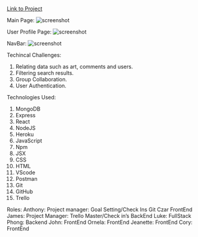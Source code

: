 
[Link to Project](https://atelier-collaboration.herokuapp.com
)


Main  Page:
![screenshot](https://i.imgur.com/aPydPtB.png)

User Profile Page:
![screenshot](https://i.imgur.com/D9VnuxF.png)

NavBar:
![screenshot](https://i.imgur.com/ez1UeVR.png)

Techincal Challenges:
1. Relating data such as art, comments and users.
2. Filtering search results.
3. Group Collaboration.
4. User Authentication.

Technologies Used:

1. MongoDB
2. Express
3. React
4. NodeJS
5. Heroku
6. JavaScript
7. Npm
8. JSX
9. CSS
10. HTML
11. VScode
12. Postman
13. Git
14. GitHub
15. Trello

Roles:
Anthony: Project manager: Goal Setting/Check Ins
		Git Czar
		FrontEnd
James:	Project Manager: Trello Master/Check in’s
		BackEnd
Luke:	FullStack
Phong:  Backend
John: 	FrontEnd
Ornela: 	FrontEnd
Jeanette: FrontEnd
Cory: 	FrontEnd